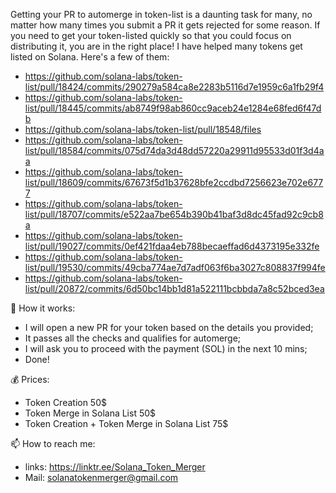 Getting your PR to automerge in token-list is a daunting task for many, no matter how many times you submit a PR it gets rejected for some reason. 
If you need to get your token-listed quickly so that you could focus on distributing it, you are in the right place! I have helped many tokens get listed on Solana. 
Here's a few of them:


- https://github.com/solana-labs/token-list/pull/18424/commits/290279a584ca8e2283b5116d7e1959c6a1fb29f4
- https://github.com/solana-labs/token-list/pull/18445/commits/ab8749f98ab860cc9aceb24e1284e68fed6f47db
- https://github.com/solana-labs/token-list/pull/18548/files
- https://github.com/solana-labs/token-list/pull/18584/commits/075d74da3d48dd57220a29911d95533d01f3d4aa
- https://github.com/solana-labs/token-list/pull/18609/commits/67673f5d1b37628bfe2ccdbd7256623e702e6777
- https://github.com/solana-labs/token-list/pull/18707/commits/e522aa7be654b390b41baf3d8dc45fad92c9cb8a
- https://github.com/solana-labs/token-list/pull/19027/commits/0ef421fdaa4eb788becaeffad6d4373195e332fe
- https://github.com/solana-labs/token-list/pull/19530/commits/49cba774ae7d7adf063f6ba3027c808837f994fe
- https://github.com/solana-labs/token-list/pull/20872/commits/6d50bc14bb1d81a522111bcbbda7a8c52bced3ea



👋 How it works: 
- I will open a new PR for your token based on the details you provided;
- It passes all the checks and qualifies for automerge;   
- I will ask you to proceed with the payment (SOL) in the next 10 mins;
- Done!


💰 Prices:
- Token Creation 50$
- Token Merge in Solana List 50$
- Token Creation + Token Merge in Solana List 75$


📫 How to reach me:
- links: https://linktr.ee/Solana_Token_Merger
- Mail: solanatokenmerger@gmail.com
